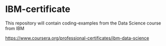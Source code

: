 # IBM-certificate
This repository will contain coding-examples from the Data Science course from IBM 

https://www.coursera.org/professional-certificates/ibm-data-science
